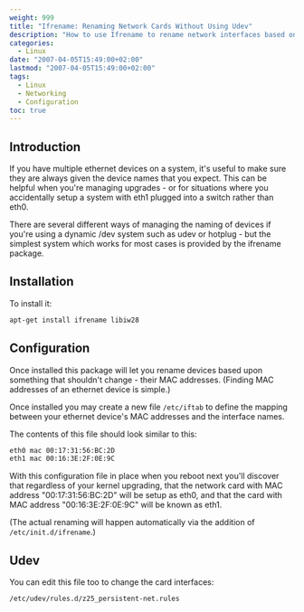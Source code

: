 ```yaml
---
weight: 999
title: "Ifrename: Renaming Network Cards Without Using Udev"
description: "How to use Ifrename to rename network interfaces based on MAC addresses without using udev"
categories:
  - Linux
date: "2007-04-05T15:49:00+02:00"
lastmod: "2007-04-05T15:49:00+02:00"
tags:
  - Linux
  - Networking
  - Configuration
toc: true
---
```


## Introduction

If you have multiple ethernet devices on a system, it's useful to make sure they are always given the device names that you expect. This can be helpful when you're managing upgrades - or for situations where you accidentally setup a system with eth1 plugged into a switch rather than eth0.

There are several different ways of managing the naming of devices if you're using a dynamic /dev system such as udev or hotplug - but the simplest system which works for most cases is provided by the ifrename package.

## Installation

To install it:

```bash
apt-get install ifrename libiw28
```

## Configuration

Once installed this package will let you rename devices based upon something that shouldn't change - their MAC addresses. (Finding MAC addresses of an ethernet device is simple.)

Once installed you may create a new file `/etc/iftab` to define the mapping between your ethernet device's MAC addresses and the interface names.

The contents of this file should look similar to this:

```bash
eth0 mac 00:17:31:56:BC:2D
eth1 mac 00:16:3E:2F:0E:9C
```

With this configuration file in place when you reboot next you'll discover that regardless of your kernel upgrading, that the network card with MAC address "00:17:31:56:BC:2D" will be setup as eth0, and that the card with MAC address "00:16:3E:2F:0E:9C" will be known as eth1.

(The actual renaming will happen automatically via the addition of `/etc/init.d/ifrename`.)

## Udev

You can edit this file too to change the card interfaces:

```bash
/etc/udev/rules.d/z25_persistent-net.rules
```
